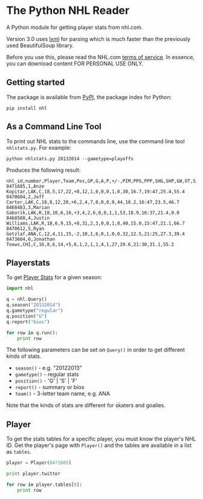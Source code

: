 The Python NHL Reader
======================

A Python module for getting player stats from nhl.com. 

Version 3.0 uses [lxml](http://lxml.de) for parsing which is much faster than the previously used BeautifulSoup library. 

Before you use this, please read the NHL.com [terms of service](http://www.nhl.com/ice/page.htm?id=26389). In essence, you can download content FOR PERSONAL USE ONLY.  


## Getting started

The package is available from [PyPI](https://pypi.python.org/pypi/nhl), the package index for Python:

```
pip install nhl
```


## As a Command Line Tool

To print out NHL stats to the commands line, use the command line tool ```nhlstats.py```. For example:

```
python nhlstats.py 20132014 --gametype=playoffs
```

Produces the following result:

```
nhl_id,number,Player,Team,Pos,GP,G,A,P,+/-,PIM,PPG,PPP,SHG,SHP,GW,OT,S,S%,TOI/G,Sft/G,FO%
8471685,1,Anze Kopitar,LAK,C,18,5,17,22,+8,12,1,6,0,0,1,0,30,16.7,19:47,25.4,55.4
8470604,2,Jeff Carter,LAK,C,18,8,12,20,+6,2,4,7,0,0,0,0,44,18.2,16:47,23.5,46.7
8468483,3,Marian Gaborik,LAK,R,18,10,6,16,+3,4,2,6,0,0,1,1,53,18.9,16:37,21.4,0.0
8468508,4,Justin Williams,LAK,R,18,6,9,15,+8,31,2,3,0,0,1,0,40,15.0,15:47,21.1,66.7
8470612,5,Ryan Getzlaf,ANA,C,12,4,11,15,-2,10,1,6,0,1,0,0,32,12.5,21:25,27.3,39.4
8473604,6,Jonathan Toews,CHI,C,16,8,6,14,+5,6,1,2,1,1,4,1,27,29.6,21:30,31.1,55.2
```


## Playerstats

To get [Player Stats](http://www.nhl.com/ice/playerstats.htm?season=20122013&gameType=2&team=&position=S&country=&status=&viewName=summary) for a given season:

```python
import nhl 

q = nhl.Query()
q.season("20132014")
q.gametype("regular")
q.position("G")
q.report("bios")

for row in q.run():
    print row

```        

The following parameters can be set on ```Query()``` in order to get different kinds of stats.

* ```season()``` - e.g. "20122013"
* ```gametype()``` - regular stats
* ```position()``` - 'G' | 'S' | 'F'
* ```report()``` - summary or bios
* ```team()``` - 3-letter team name, e.g. ANA


Note that the kinds of stats are different for skaters and goalies.


## Player

To get the stats tables for a specific player, you must know the player's NHL ID. Get the player's page with ```Player()``` and the tables are available in a list as ```tables```.

```python
player = Player(8471685)

print player.twitter

for row in player.tables[0]:
    print row

```



